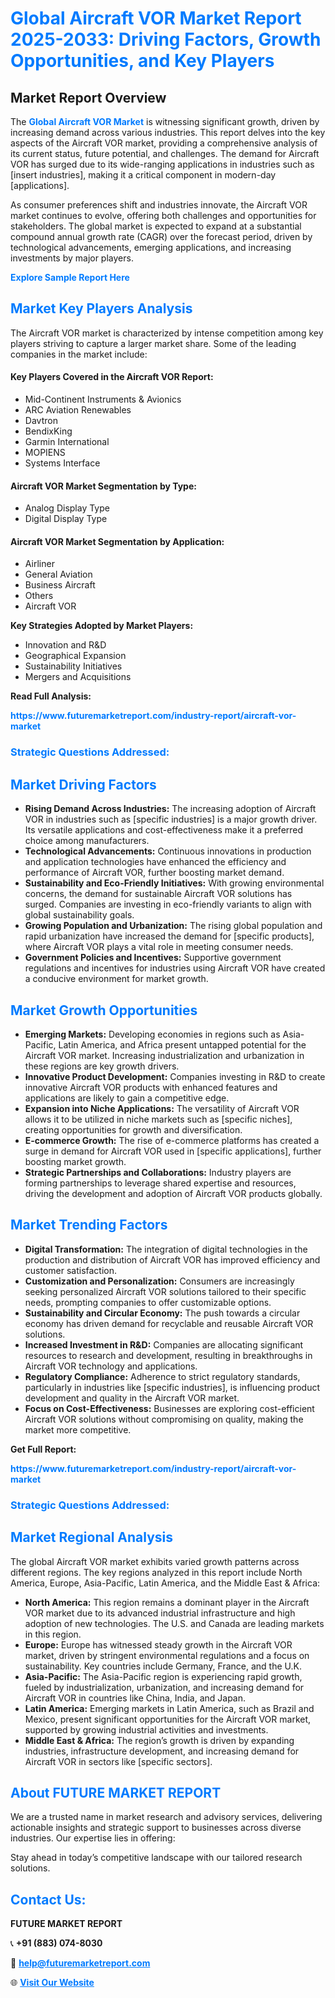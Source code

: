 <h1 style="color: #007BFF;">Global Aircraft VOR Market Report 2025-2033: Driving Factors, Growth Opportunities, and Key Players</h1>

<section id="overview">
<h2>Market Report Overview</h2>
<p>The <a href="https://www.futuremarketreport.com/industry-report/aircraft-vor-market" style="color: #007BFF; text-decoration: none;"><strong>Global Aircraft VOR Market</strong></a> is witnessing significant growth, driven by increasing demand across various industries. This report delves into the key aspects of the Aircraft VOR market, providing a comprehensive analysis of its current status, future potential, and challenges. The demand for Aircraft VOR has surged due to its wide-ranging applications in industries such as [insert industries], making it a critical component in modern-day [applications].</p>
<p>As consumer preferences shift and industries innovate, the Aircraft VOR market continues to evolve, offering both challenges and opportunities for stakeholders. The global market is expected to expand at a substantial compound annual growth rate (CAGR) over the forecast period, driven by technological advancements, emerging applications, and increasing investments by major players.</p>
</section>

<section id="overview">
<p><a href="https://www.futuremarketreport.com/request-sample/reportId=113186" style="color: #007BFF; text-decoration: none;"><strong>Explore Sample Report Here</strong></a></p>
</section>

<section id="key-players">
<h2 style="color: #007BFF;">Market Key Players Analysis</h2>
<p>The Aircraft VOR market is characterized by intense competition among key players striving to capture a larger market share. Some of the leading companies in the market include:</p>
<h4>Key Players Covered in the Aircraft VOR Report:</h4>
<ul><li>Mid-Continent Instruments &amp; Avionics</li><li>ARC Aviation Renewables</li><li>Davtron</li><li>BendixKing</li><li>Garmin International</li><li>MOPIENS</li><li>Systems Interface</li></ul>
<h4>Aircraft VOR Market Segmentation by Type:</h4>
<ul><li>Analog Display Type</li><li>Digital Display Type</li></ul>

<h4>Aircraft VOR Market Segmentation by Application:</h4>
<ul><li>Airliner</li><li>General Aviation</li><li>Business Aircraft</li><li>Others</li><li>Aircraft VOR</li></ul>
<p><strong>Key Strategies Adopted by Market Players:</strong></p>
<ul>
<li>Innovation and R&D</li>
<li>Geographical Expansion</li>
<li>Sustainability Initiatives</li>
<li>Mergers and Acquisitions</li>
</ul>
</section>

<section>
<p><strong>Read Full Analysis: </strong></p><a href="https://www.futuremarketreport.com/industry-report/aircraft-vor-market" style="color: #007BFF; text-decoration: none;"><strong>https://www.futuremarketreport.com/industry-report/aircraft-vor-market</strong></a>
<h3 style="color: #007BFF;">Strategic Questions Addressed:</h3>
</section>

<section id="driving-factors">
<h2 style="color: #007BFF;">Market Driving Factors</h2>
<ul>
<li><strong>Rising Demand Across Industries:</strong> The increasing adoption of Aircraft VOR in industries such as [specific industries] is a major growth driver. Its versatile applications and cost-effectiveness make it a preferred choice among manufacturers.</li>
<li><strong>Technological Advancements:</strong> Continuous innovations in production and application technologies have enhanced the efficiency and performance of Aircraft VOR, further boosting market demand.</li>
<li><strong>Sustainability and Eco-Friendly Initiatives:</strong> With growing environmental concerns, the demand for sustainable Aircraft VOR solutions has surged. Companies are investing in eco-friendly variants to align with global sustainability goals.</li>
<li><strong>Growing Population and Urbanization:</strong> The rising global population and rapid urbanization have increased the demand for [specific products], where Aircraft VOR plays a vital role in meeting consumer needs.</li>
<li><strong>Government Policies and Incentives:</strong> Supportive government regulations and incentives for industries using Aircraft VOR have created a conducive environment for market growth.</li>
</ul>
</section>

<section id="growth-opportunities">
<h2 style="color: #007BFF;">Market Growth Opportunities</h2>
<ul>
<li><strong>Emerging Markets:</strong> Developing economies in regions such as Asia-Pacific, Latin America, and Africa present untapped potential for the Aircraft VOR market. Increasing industrialization and urbanization in these regions are key growth drivers.</li>
<li><strong>Innovative Product Development:</strong> Companies investing in R&D to create innovative Aircraft VOR products with enhanced features and applications are likely to gain a competitive edge.</li>
<li><strong>Expansion into Niche Applications:</strong> The versatility of Aircraft VOR allows it to be utilized in niche markets such as [specific niches], creating opportunities for growth and diversification.</li>
<li><strong>E-commerce Growth:</strong> The rise of e-commerce platforms has created a surge in demand for Aircraft VOR used in [specific applications], further boosting market growth.</li>
<li><strong>Strategic Partnerships and Collaborations:</strong> Industry players are forming partnerships to leverage shared expertise and resources, driving the development and adoption of Aircraft VOR products globally.</li>
</ul>
</section>

<section id="trending-factors">
<h2 style="color: #007BFF;">Market Trending Factors</h2>
<ul>
<li><strong>Digital Transformation:</strong> The integration of digital technologies in the production and distribution of Aircraft VOR has improved efficiency and customer satisfaction.</li>
<li><strong>Customization and Personalization:</strong> Consumers are increasingly seeking personalized Aircraft VOR solutions tailored to their specific needs, prompting companies to offer customizable options.</li>
<li><strong>Sustainability and Circular Economy:</strong> The push towards a circular economy has driven demand for recyclable and reusable Aircraft VOR solutions.</li>
<li><strong>Increased Investment in R&D:</strong> Companies are allocating significant resources to research and development, resulting in breakthroughs in Aircraft VOR technology and applications.</li>
<li><strong>Regulatory Compliance:</strong> Adherence to strict regulatory standards, particularly in industries like [specific industries], is influencing product development and quality in the Aircraft VOR market.</li>
<li><strong>Focus on Cost-Effectiveness:</strong> Businesses are exploring cost-efficient Aircraft VOR solutions without compromising on quality, making the market more competitive.</li>
</ul>
</section>

<section>
<p><strong>Get Full Report: </strong></p><a href="https://www.futuremarketreport.com/industry-report/aircraft-vor-market" style="color: #007BFF; text-decoration: none;"><strong>https://www.futuremarketreport.com/industry-report/aircraft-vor-market</strong></a>
<h3 style="color: #007BFF;">Strategic Questions Addressed:</h3>
</section>


<section id="regional-analysis">
<h2 style="color: #007BFF;">Market Regional Analysis</h2>
<p>The global Aircraft VOR market exhibits varied growth patterns across different regions. The key regions analyzed in this report include North America, Europe, Asia-Pacific, Latin America, and the Middle East & Africa:</p>
<ul>
<li><strong>North America:</strong> This region remains a dominant player in the Aircraft VOR market due to its advanced industrial infrastructure and high adoption of new technologies. The U.S. and Canada are leading markets in this region.</li>
<li><strong>Europe:</strong> Europe has witnessed steady growth in the Aircraft VOR market, driven by stringent environmental regulations and a focus on sustainability. Key countries include Germany, France, and the U.K.</li>
<li><strong>Asia-Pacific:</strong> The Asia-Pacific region is experiencing rapid growth, fueled by industrialization, urbanization, and increasing demand for Aircraft VOR in countries like China, India, and Japan.</li>
<li><strong>Latin America:</strong> Emerging markets in Latin America, such as Brazil and Mexico, present significant opportunities for the Aircraft VOR market, supported by growing industrial activities and investments.</li>
<li><strong>Middle East & Africa:</strong> The region’s growth is driven by expanding industries, infrastructure development, and increasing demand for Aircraft VOR in sectors like [specific sectors].</li>
</ul>
</section>

<footer>
<h2 style="color: #007BFF;">About FUTURE MARKET REPORT</h2>
<p>We are a trusted name in market research and advisory services, delivering actionable insights and strategic support to businesses across diverse industries. Our expertise lies in offering:</p>

<p>Stay ahead in today’s competitive landscape with our tailored research solutions.</p>

<h2 style="color: #007BFF;">Contact Us:</h2>
<p><strong>FUTURE MARKET REPORT</strong></p>
<p>📞 <strong>+91 (883) 074-8030</strong></p>
<p>📧 <strong><a href="mailto:help@futuremarketreport.com" style="color: #007BFF;">help@futuremarketreport.com</a></strong></p>
<p>🌐 <strong><a href="https://www.futuremarketreport.com/" style="color: #007BFF;">Visit Our Website</a></strong></p>
</footer>